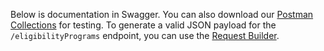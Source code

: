 Below is documentation in Swagger. You can also download our [Postman Collections](resources/NYC_Benefits_Screening_API_Postman_Collection.zip) for testing. To generate a valid JSON payload for the `/eligibilityPrograms` endpoint, you can use the [Request Builder](request-builder).